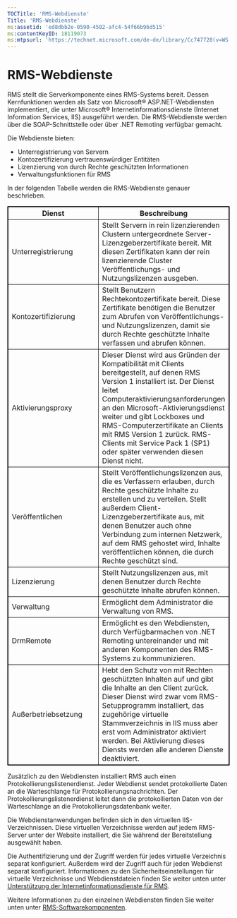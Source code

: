 ```yaml
---
TOCTitle: 'RMS-Webdienste'
Title: 'RMS-Webdienste'
ms:assetid: 'ed8dbb2e-0590-4502-afc4-54f66b96d515'
ms:contentKeyID: 18119073
ms:mtpsurl: 'https://technet.microsoft.com/de-de/library/Cc747728(v=WS.10)'
---
```


RMS-Webdienste
==============

RMS stellt die Serverkomponente eines RMS-Systems bereit. Dessen Kernfunktionen werden als Satz von Microsoft® ASP.NET-Webdiensten implementiert, die unter Microsoft® Internetinformationsdienste (Internet Information Services, IIS) ausgeführt werden. Die RMS-Webdienste werden über die SOAP-Schnittstelle oder über .NET Remoting verfügbar gemacht.

Die Webdienste bieten:

-   Unterregistrierung von Servern
-   Kontozertifizierung vertrauenswürdiger Entitäten
-   Lizenzierung von durch Rechte geschützten Informationen
-   Verwaltungsfunktionen für RMS

In der folgenden Tabelle werden die RMS-Webdienste genauer beschrieben.

<p></p>
<table style="border:1px solid black;">
<colgroup>
<col width="50%" />
<col width="50%" />
</colgroup>
<thead>
<tr class="header">
<th style="border:1px solid black;" >Dienst</th>
<th style="border:1px solid black;" >Beschreibung</th>
</tr>
</thead>
<tbody>
<tr class="odd">
<td style="border:1px solid black;">Unterregistrierung</td>
<td style="border:1px solid black;">Stellt Servern in rein lizenzierenden Clustern untergeordnete Server-Lizenzgeberzertifikate bereit. Mit diesen Zertifikaten kann der rein lizenzierende Cluster Veröffentlichungs- und Nutzungslizenzen ausgeben.</td>
</tr>
<tr class="even">
<td style="border:1px solid black;">Kontozertifizierung</td>
<td style="border:1px solid black;">Stellt Benutzern Rechtekontozertifikate bereit. Diese Zertifikate benötigen die Benutzer zum Abrufen von Veröffentlichungs- und Nutzungslizenzen, damit sie durch Rechte geschützte Inhalte verfassen und abrufen können.</td>
</tr>
<tr class="odd">
<td style="border:1px solid black;">Aktivierungsproxy</td>
<td style="border:1px solid black;">Dieser Dienst wird aus Gründen der Kompatibilität mit Clients bereitgestellt, auf denen RMS Version 1 installiert ist. Der Dienst leitet Computeraktivierungsanforderungen an den Microsoft-Aktivierungsdienst weiter und gibt Lockboxes und RMS-Computerzertifikate an Clients mit RMS Version 1 zurück. RMS-Clients mit Service Pack 1 (SP1) oder später verwenden diesen Dienst nicht.</td>
</tr>
<tr class="even">
<td style="border:1px solid black;">Veröffentlichen</td>
<td style="border:1px solid black;">Stellt Veröffentlichungslizenzen aus, die es Verfassern erlauben, durch Rechte geschützte Inhalte zu erstellen und zu verteilen. Stellt außerdem Client-Lizenzgeberzertifikate aus, mit denen Benutzer auch ohne Verbindung zum internen Netzwerk, auf dem RMS gehostet wird, Inhalte veröffentlichen können, die durch Rechte geschützt sind.</td>
</tr>
<tr class="odd">
<td style="border:1px solid black;">Lizenzierung</td>
<td style="border:1px solid black;">Stellt Nutzungslizenzen aus, mit denen Benutzer durch Rechte geschützte Inhalte abrufen können.</td>
</tr>
<tr class="even">
<td style="border:1px solid black;">Verwaltung</td>
<td style="border:1px solid black;">Ermöglicht dem Administrator die Verwaltung von RMS.</td>
</tr>
<tr class="odd">
<td style="border:1px solid black;">DrmRemote</td>
<td style="border:1px solid black;">Ermöglicht es den Webdiensten, durch Verfügbarmachen von .NET Remoting untereinander und mit anderen Komponenten des RMS-Systems zu kommunizieren.</td>
</tr>
<tr class="even">
<td style="border:1px solid black;">Außerbetriebsetzung</td>
<td style="border:1px solid black;">Hebt den Schutz von mit Rechten geschützten Inhalten auf und gibt die Inhalte an den Client zurück. Dieser Dienst wird zwar vom RMS-Setupprogramm installiert, das zugehörige virtuelle Stammverzeichnis in IIS muss aber erst vom Administrator aktiviert werden. Bei Aktivierung dieses Diensts werden alle anderen Dienste deaktiviert.</td>
</tr>
</tbody>
</table>
  
Zusätzlich zu den Webdiensten installiert RMS auch einen Protokollierungslistenerdienst. Jeder Webdienst sendet protokollierte Daten an die Warteschlange für Protokollierungsnachrichten. Der Protokollierungslistenerdienst leitet dann die protokollierten Daten von der Warteschlange an die Protokollierungsdatenbank weiter.
  
Die Webdienstanwendungen befinden sich in den virtuellen IIS-Verzeichnissen. Diese virtuellen Verzeichnisse werden auf jedem RMS-Server unter der Website installiert, die Sie während der Bereitstellung ausgewählt haben.
  
Die Authentifizierung und der Zugriff werden für jedes virtuelle Verzeichnis separat konfiguriert. Außerdem wird der Zugriff auch für jeden Webdienst separat konfiguriert. Informationen zu den Sicherheitseinstellungen für virtuelle Verzeichnisse und Webdienstdateien finden Sie weiter unten unter [Unterstützung der Internetinformationsdienste für RMS](https://technet.microsoft.com/bd4dc69f-1e4e-4e95-9ae2-c925d8a14d4c).
  
Weitere Informationen zu den einzelnen Webdiensten finden Sie weiter unten unter [RMS-Softwarekomponenten](https://technet.microsoft.com/e38a840e-f390-48fd-8354-50108a64f5ca).